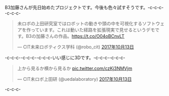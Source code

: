 B3加藤さんが先日始めたプロジェクトです。今後も色々試すそうです。-c-c-c--c-c-c-<blockquote class="twitter-tweet" data-lang="ja"><p lang="ja" dir="ltr">未ロボの上田研究室ではロボットの動きや頭の中を可視化するソフトウェアを作っています。これは動いた経路を拡張現実で見せるというデモです。B3の加藤さんの作品。<a href="https://t.co/O04oBCnvLT">https://t.co/O04oBCnvLT</a></p>&mdash; CIT未来ロボティクス学科 (\@robo_cit) <a href="https://twitter.com/robo_cit/status/918796967278403584?ref_src=twsrc%5Etfw">2017年10月13日</a></blockquote>-c-c-c-<script async src="//platform.twitter.com/widgets.js" charset="utf-8"></script>-c-c-c--c-c-c-いい感じに3Dです。-c-c-c--c-c-c-<blockquote class="twitter-tweet" data-lang="ja"><p lang="ja" dir="ltr">上から見るか横から見るか <a href="https://t.co/czKj3NMVjm">pic.twitter.com/czKj3NMVjm</a></p>&mdash; CIT未ロボ上田研 (\@uedalaboratory) <a href="https://twitter.com/uedalaboratory/status/918822258725888000?ref_src=twsrc%5Etfw">2017年10月13日</a></blockquote>-c-c-c-<script async src="//platform.twitter.com/widgets.js" charset="utf-8"></script>
